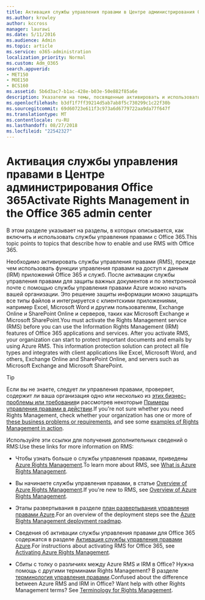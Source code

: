 ```yaml
---
title: Активация службы управления правами в Центре администрирования Office 365
ms.author: krowley
author: kccross
manager: laurawi
ms.date: 5/11/2016
ms.audience: Admin
ms.topic: article
ms.service: o365-administration
localization_priority: Normal
ms.custom: Adm_O365
search.appverid:
- MET150
- MOE150
- BCS160
ms.assetid: 5b6d3ac7-b1ac-428e-b03e-50e882f85a6e
description: Указатели на темы, посвященные активировать и использовать службу управления правами с помощью Office 365.
ms.openlocfilehash: b3df1f7ff39214d5ab7ab8f5c730299c1c22f30b
ms.sourcegitcommit: 69d60723e611f3c973a6d6779722aa9da77f647f
ms.translationtype: MT
ms.contentlocale: ru-RU
ms.lasthandoff: 08/27/2018
ms.locfileid: "22542327"
---
```

# <a name="activate-rights-management-in-the-office-365-admin-center"></a><span data-ttu-id="3b11a-103">Активация службы управления правами в Центре администрирования Office 365</span><span class="sxs-lookup"><span data-stu-id="3b11a-103">Activate Rights Management in the Office 365 admin center</span></span>

<span data-ttu-id="3b11a-104">В этом разделе указывает на разделы, в которых описывается, как включить и использовать службы управления правами с Office 365.</span><span class="sxs-lookup"><span data-stu-id="3b11a-104">This topic points to topics that describe how to enable and use RMS with Office 365.</span></span>
  
<span data-ttu-id="3b11a-p101">Необходимо активировать службы управления правами (RMS), прежде чем использовать функции управления правами на доступ к данным (IRM) приложений Office 365 и служб. После активации службы управления правами для защиты важных документов и по электронной почте с помощью службы управления правами Azure можно начать вашей организации. Это решение защиты информации можно защищать все типы файлов и интегрируется с клиентскими приложениями, например Excel, Microsoft Word и другим пользователям, Exchange Online и SharePoint Online и серверов, таких как Microsoft Exchange и Microsoft SharePoint.</span><span class="sxs-lookup"><span data-stu-id="3b11a-p101">You must activate the Rights Management service (RMS) before you can use the Information Rights Management (IRM) features of Office 365 applications and services. After you activate RMS, your organization can start to protect important documents and emails by using Azure RMS. This information protection solution can protect all file types and integrates with client applications like Excel, Microsoft Word, and others, Exchange Online and SharePoint Online, and servers such as Microsoft Exchange and Microsoft SharePoint.</span></span>
  
> [!TIP]
> <span data-ttu-id="3b11a-108">Если вы не знаете, следует ли управления правами, проверяет, содержит ли ваша организация одно или несколько из [этих бизнес-проблемы или требования](https://docs.microsoft.com/rights-management/understand-explore/azure-rms-problems-it-solves)и рассмотрев некоторые [Примеры управления правами в действии](https://docs.microsoft.com/rights-management/understand-explore/what-admins-users-see).</span><span class="sxs-lookup"><span data-stu-id="3b11a-108">If you're not sure whether you need Rights Management, check whether your organization has one or more of [these business problems or requirements](https://docs.microsoft.com/rights-management/understand-explore/azure-rms-problems-it-solves), and see some [examples of Rights Management in action](https://docs.microsoft.com/rights-management/understand-explore/what-admins-users-see).</span></span> 
  
<span data-ttu-id="3b11a-109">Используйте эти ссылки для получения дополнительных сведений о RMS:</span><span class="sxs-lookup"><span data-stu-id="3b11a-109">Use these links for more information on RMS:</span></span>
  
- <span data-ttu-id="3b11a-110">Чтобы узнать больше о службы управления правами, приведены [Azure Rights Management](https://docs.microsoft.com/rights-management/understand-explore/what-is-azure-rms).</span><span class="sxs-lookup"><span data-stu-id="3b11a-110">To learn more about RMS, see [What is Azure Rights Management](https://docs.microsoft.com/rights-management/understand-explore/what-is-azure-rms).</span></span>
    
- <span data-ttu-id="3b11a-111">Вы начинаете службы управления правами, в статье [Overview of Azure Rights Management](https://docs.microsoft.com/rights-management/understand-explore/azure-rights-management).</span><span class="sxs-lookup"><span data-stu-id="3b11a-111">If you're new to RMS, see [Overview of Azure Rights Management](https://docs.microsoft.com/rights-management/understand-explore/azure-rights-management).</span></span>
    
- <span data-ttu-id="3b11a-112">Этапы развертывания в разделе [план развертывания управления правами Azure](https://docs.microsoft.com/rights-management/plan-design/deployment-roadmap).</span><span class="sxs-lookup"><span data-stu-id="3b11a-112">For an overview of the deployment steps see the [Azure Rights Management deployment roadmap](https://docs.microsoft.com/rights-management/plan-design/deployment-roadmap).</span></span>
    
- <span data-ttu-id="3b11a-113">Сведения об активации службы управления правами для Office 365 содержатся в разделе [Активация службы управления правами Azure](https://technet.microsoft.com/library/jj658941.aspx).</span><span class="sxs-lookup"><span data-stu-id="3b11a-113">For instructions about activating RMS for Office 365, see [Activating Azure Rights Management](https://technet.microsoft.com/library/jj658941.aspx).</span></span>
    
- <span data-ttu-id="3b11a-p102">Сбиты с толку о различиях между Azure RMS и IRM в Office? Нужна помощь с другими терминами Rights Management? В разделе [терминология управления правами](https://technet.microsoft.com/library/dn595132.aspx).</span><span class="sxs-lookup"><span data-stu-id="3b11a-p102">Confused about the difference between Azure RMS and IRM in Office? Want help with other Rights Management terms? See [Terminology for Rights Management](https://technet.microsoft.com/library/dn595132.aspx).</span></span>
    

